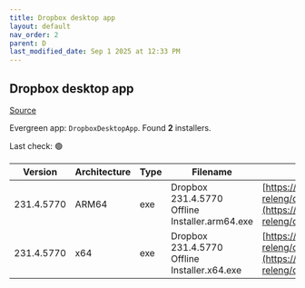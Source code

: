 ```yaml
---
title: Dropbox desktop app
layout: default
nav_order: 2
parent: D
last_modified_date: Sep 1 2025 at 12:33 PM
---
```


## Dropbox desktop app

[Source](https://www.dropbox.com/desktop)

Evergreen app: `DropboxDesktopApp`. Found **2** installers.

Last check: 🟢

| Version    | Architecture | Type | Filename                                       | URI                                                                                                                                                                                                            |
| ---------- | ------------ | ---- | ---------------------------------------------- | -------------------------------------------------------------------------------------------------------------------------------------------------------------------------------------------------------------- |
| 231.4.5770 | ARM64        | exe  | Dropbox 231.4.5770 Offline Installer.arm64.exe | [https://edge.dropboxstatic.com/dbx-releng/client/Dropbox%20231.4.5770%20Offline%20Installer.arm64.exe](https://edge.dropboxstatic.com/dbx-releng/client/Dropbox%20231.4.5770%20Offline%20Installer.arm64.exe) |
| 231.4.5770 | x64          | exe  | Dropbox 231.4.5770 Offline Installer.x64.exe   | [https://edge.dropboxstatic.com/dbx-releng/client/Dropbox%20231.4.5770%20Offline%20Installer.x64.exe](https://edge.dropboxstatic.com/dbx-releng/client/Dropbox%20231.4.5770%20Offline%20Installer.x64.exe)     |
